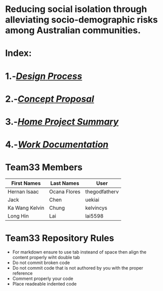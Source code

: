 # Reducing social isolation through alleviating socio-demographic risks among Australian communities.
# **Index:**
  # 1.-[_Design_ _Process_](https://github.com/deco3500-2018/team33/wiki/Design-Process-Overview)
  # 2.-[_Concept_ _Proposal_](./https://github.com/deco3500-2018/team33/wiki/Concept-Proposal)
  # 3.-[_Home_ _Project_ _Summary_](./https://github.com/deco3500-2018/team33/wiki)
  # 4.-[_Work_ _Documentation_](./https://github.com/deco3500-2018/team33/wiki/Ongoing-documentation-of-work)



# Team33 Members 

| First Names  | Last Names  | User         | 
| ----------- |  --------   | ------------  |
|Hernan Isaac | Ocana Flores| thegodfatherv |
| Jack        | Chen        | uekiai        |
|Ka Wang Kelvin|Chung       |kelvincys      |
|Long Hin      |Lai         |lai5598         |


# Team33 Repository Rules 

* For markdown ensure to use tab insteand of space then align the content properly wiht double tab
* Do not commit broken code
* Do not commit code that is not authored by you with the proper reference
* Comment properly your code
* Place readeable indented code
